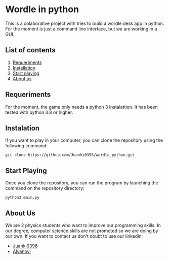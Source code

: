 # Wordle in python

This is a colaborative project with tries to build a wordle desk app in python. For the moment is just a command line interface, but we are working in a GUI.

## List of contents

1. [Requeriments](#requeriments)
2. [Installation](#instalation)
3. [Start playing](#start-playing)
4. [About us](#about-us)

## Requeriments

For the moment, the game only needs a python 3 instalattion. It has been tested with python 3.8 or higher.

## Instalation

If you want to play in your computer, you can clone the repository using the following command:

    git clone https://github.com/Juanki0396/wordle_python.git

## Start Playing

Once you clone the repository, you can run the program by launching the command on the repository directory:

    python3 main.py

## About Us

We are 2 physics students who want to improve our programming skills. In our degree, computer science skills are not promoted so we are doing by our own. If you want to contact us don't doubt to use our linkedin:

* [Juanki0396](www.linkedin.com/in/juancarlosaranda)
* [Alvanovi](https://www.linkedin.com/in/%C3%A1lvaro-novillo-correas-1b4452226)
